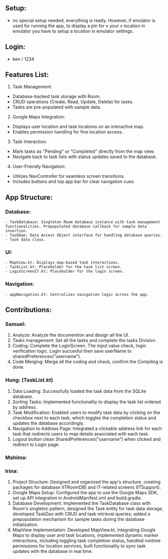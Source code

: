 ## Setup:
- no special setup needed, everything is ready. However, if emulator is used for running the app, to display a pin for « your » location in emulator you have to setup a location in emulator settings.

## Login:
- ken / 1234

## Features List:
1. Task Management:
  - Database-backed task storage with Room.
  - CRUD operations (Create, Read, Update, Delete) for tasks.
  - Tasks are pre-populated with sample data.
2. Google Maps Integration:
  - Displays user location and task locations on an interactive map.
  - Enables permission handling for fine location access.
3. Task Interaction:
  - Mark tasks as "Pending" or "Completed" directly from the map view.
  - Navigate back to task lists with status updates saved to the database.
4. User-Friendly Navigation:
  - Utilizes NavController for seamless screen transitions.
  - Includes buttons and top app bar for clear navigation cues.

## App Structure:
###  Database:
    - TaskDatabase: Singleton Room database instance with task management functionalities. Prepopulated database callback for sample data insertion.
    - TaskDao: Data Access Object interface for handling database queries.
    - Task data class.
###  UI:
    - MapView.kt: Displays map-based task interactions.
    - TaskList.kt: Placeholder for the task list screen.
    - LoginScreenIT.kt: Placeholder for the login screen.
###  Navigation:
    - appNavigation.kt: Centralizes navigation logic across the app.


## Contributions:
### Samuel:
1. Analyze: Analyze the documention and design all the UI. 
2. Tasks management: Set all the tasks and complete the tasks Division.
3. Coding: Complete the LoginScreen. The input value check, login verification logic. Login succesful then save userName to sharedPreferences("username"). 
4. Code Merging: Merge all the coding and check, confirm the Compiling is done.
### Hung: (TaskList.kt)
1. Data Loading: Successfully loaded the task data from the SQLite database.
2. Sorting Tasks: Implemented functionality to display the task list ordered by address.
3. Task Modification: Enabled users to modify task data by clicking on the checkbox next to each task, which toggles the completion status and updates the database accordingly.
4. Navigation to Address Page: Integrated a clickable address link for each task that redirects users to map details associated with each task.
5. Logout button clean SharedPreferences("username") when clicked and redirect to Login page.
### Mahima:
### Irina:
  1. Project Structure: Designed and organized the app's structure, creating packages for database (ITRoomDB) and IT-related screens (ITSupport).
  2. Google Maps Setup: Configured the app to use the Google Maps SDK, set up API integration in AndroidManifest.xml and build.gradle.
  3. Database Development: Implemented the TaskDatabase class with Room's singleton pattern, designed the Task entity for task data storage, developed TaskDao with CRUD and task retrieval queries; added a prepopulation mechanism for sample tasks during the database initialization.
  4. MapView Implementation: Developed MapView.kt, integrating Google Maps to display user and task locations, implemented dynamic marker interactions, including toggling task completion status, handled runtime permissions for location services, built functionality to sync task updates with the database in real time.
